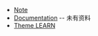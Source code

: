
- [Note](/IT/Software/Static-Site-Genator/Hugo/Hugo-Note.md)
- [Documentation](/IT/Software/Static-Site-Genator/Hugo/Hugo-Documentation/README.md) -- 未有资料
- [Theme LEARN](/IT/Software/Static-Site-Genator/Hugo/hugo-theme-learn/_index.md)
